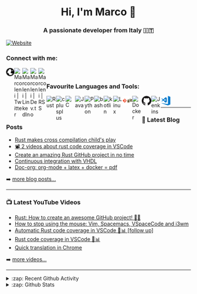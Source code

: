 <h1 align="center">Hi, I'm Marco 👋</h1>
<h3 align="center">A passionate developer from Italy 🇮🇹</h3>

[![Website](https://img.shields.io/website?label=marcoieni.com&style=for-the-badge&url=https%3A%2F%2Fmarcoieni.com)](https://marcoieni.com)

<!--
**MarcoIeni/MarcoIeni** is a ✨ _special_ ✨ repository because its `README.md` (this file) appears on your GitHub profile.

Here are some ideas to get you started:

- 🔭 I’m currently working on ...
- 🌱 I’m currently learning ...
- 👯 I’m looking to collaborate on ...
- 🤔 I’m looking for help with ...
- 💬 Ask me about ...
- 📫 How to reach me: ...
- 😄 Pronouns: ...
- ⚡ Fun fact: ...
-->

### Connect with me:

[<img align="left" alt="marcoieni.com" width="22px" src="https://raw.githubusercontent.com/iconic/open-iconic/master/svg/globe.svg" />][website]
[<img align="left" alt="MarcoIeni | Twitter" width="22px" src="https://cdn.jsdelivr.net/npm/simple-icons@v3/icons/twitter.svg" />][twitter]
[<img align="left" alt="MarcoIeni | LinkedIn" width="22px" src="https://cdn.jsdelivr.net/npm/simple-icons@v3/icons/linkedin.svg" />][linkedin]
[<img align="left" alt="MarcoIeni | Dev.to" width="22px" src="https://cdn.jsdelivr.net/npm/simple-icons@3/icons/dev-dot-to.svg" />][devto]
[<img align="left" alt="MarcoIeni | RSS" width="22px" src="https://cdn.jsdelivr.net/npm/simple-icons@v3/icons/rss.svg" />][rss]

<br />

### Favourite Languages and Tools:

[<img align="left" alt="Rust" width="26px" src="https://devicons.github.io/devicon/devicon.git/icons/rust/rust-plain.svg" />](https://github.com/MarcoIeni/poke-speare)

[<img align="left" alt="cplusplus" width="26px" src="https://devicons.github.io/devicon/devicon.git/icons/cplusplus/cplusplus-original.svg" />](https://github.com/MarcoIeni/accelerometer_game)

<img align="left" alt="C" width="26px" src="https://devicons.github.io/devicon/devicon.git/icons/c/c-original.svg" />

[<img align="left" alt="Java" width="26px" src="https://devicons.github.io/devicon/devicon.git/icons/java/java-original-wordmark.svg" />](https://bitbucket.org/GabrieleIannone/ps04/src/master/)

[<img align="left" alt="Python" width="26px" src="https://devicons.github.io/devicon/devicon.git/icons/python/python-original.svg" />](https://github.com/MarcoIeni/walking-bus)

<img align="left" alt="bash" width="26px" src="https://www.vectorlogo.zone/logos/gnu_bash/gnu_bash-icon.svg" />

[<img align="left" alt="kotlin" width="26px" src="https://www.vectorlogo.zone/logos/kotlinlang/kotlinlang-icon.svg" />](https://github.com/MarcoIeni/github-stats)

<img align="left" alt="Linux" width="26px" src="https://devicons.github.io/devicon/devicon.git/icons/linux/linux-original.svg" />
<img align="left" alt="Git" width="26px" src="https://raw.githubusercontent.com/github/explore/80688e429a7d4ef2fca1e82350fe8e3517d3494d/topics/git/git.png" />

[<img align="left" alt="Docker" width="26px" src="https://devicons.github.io/devicon/devicon.git/icons/docker/docker-original-wordmark.svg" />](https://github.com/doc-org/docker)

[<img align="left" alt="GitHub" width="26px" src="https://raw.githubusercontent.com/github/explore/78df643247d429f6cc873026c0622819ad797942/topics/github/github.png" />](https://github.com/VUnit/vunit_action)

<img align="left" alt="Jenkins" width="26px" src="https://www.vectorlogo.zone/logos/jenkins/jenkins-icon.svg" />

[<img align="left" alt="Visual Studio Code" width="26px" src="https://raw.githubusercontent.com/github/explore/80688e429a7d4ef2fca1e82350fe8e3517d3494d/topics/visual-studio-code/visual-studio-code.png" />](https://github.com/VSpaceCode/VSpaceCode)

<br />

---

### 📕 Latest Blog Posts

<!-- BLOG-POST-LIST:START -->
- [Rust makes cross compilation child's play](https://www.marcoieni.com/2020/12/rust-makes-cross-compilation-childs-play/)
- [📽 2 videos about rust code coverage in VSCode](https://www.marcoieni.com/2020/10/2-videos-about-rust-code-coverage-in-vscode/)
- [Create an amazing Rust GitHub project in no time](https://www.marcoieni.com/2020/09/create-an-amazing-rust-github-project-in-no-time/)
- [Continuous integration with VHDL](https://www.marcoieni.com/2020/04/continuous-integration-with-vhdl/)
- [Doc-org: org-mode + latex + docker = pdf](https://www.marcoieni.com/2020/02/doc-org-org-mode-latex-docker-pdf/)
<!-- BLOG-POST-LIST:END -->

➡️ [more blog posts...](https://marcoieni.com)

---

### 📺 Latest YouTube Videos

<!-- YOUTUBE:START -->
- [Rust: How to create an awesome GitHub project! 🦀🦑](https://www.youtube.com/watch?v=meAz2RQMHvM)
- [How to stop using the mouse: Vim, Spacemacs, VSpaceCode and i3wm](https://www.youtube.com/watch?v=0aQGy0sQiUU)
- [Automatic Rust code coverage in VSCode 🦀📊 [follow up]](https://www.youtube.com/watch?v=JEgrkmEAHjA)
- [Rust code coverage in VSCode 🦀📊](https://www.youtube.com/watch?v=6pDku63JNYQ)
- [Quick translation in Chrome](https://www.youtube.com/watch?v=sh7mZQOhJKs)
<!-- YOUTUBE:END -->

➡️ [more videos...](https://youtube.com/MarcoIeni)

---

<details>
  <summary>:zap: Recent Github Activity</summary>
  
<!--START_SECTION:activity-->
1. 🗣 Commented on [#147](https://github.com/VSpaceCode/VSpaceCode/issues/147) in [VSpaceCode/VSpaceCode](https://github.com/VSpaceCode/VSpaceCode)
2. 🗣 Commented on [#98](https://github.com/VSpaceCode/VSpaceCode/issues/98) in [VSpaceCode/VSpaceCode](https://github.com/VSpaceCode/VSpaceCode)
3. 🗣 Commented on [#147](https://github.com/VSpaceCode/VSpaceCode/issues/147) in [VSpaceCode/VSpaceCode](https://github.com/VSpaceCode/VSpaceCode)
4. 🎉 Merged PR [#147](https://github.com/VSpaceCode/VSpaceCode/pull/147) in [VSpaceCode/VSpaceCode](https://github.com/VSpaceCode/VSpaceCode)
5. 🗣 Commented on [#12](https://github.com/VSpaceCode/vscode-which-key/issues/12) in [VSpaceCode/vscode-which-key](https://github.com/VSpaceCode/vscode-which-key)
<!--END_SECTION:activity-->
  
</details>

<details>
  <summary>:zap: Github Stats</summary>

<p>&nbsp;<img align="center" src="https://github-readme-stats.vercel.app/api?username=marcoieni&show_icons=true" alt="marcoieni" /></p>


</details>

[website]: https://marcoieni.com
[twitter]: https://twitter.com/MarcoIeni
[linkedin]: https://linkedin.com/in/MarcoIeni
[rss]: https://www.marcoieni.com/posts/index.xml
[devto]: https://dev.to/marcoieni
